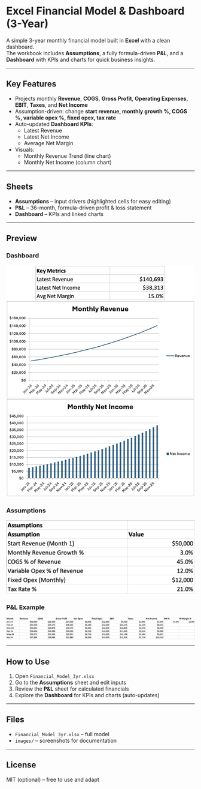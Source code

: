# Excel Financial Model & Dashboard (3-Year)

A simple 3-year monthly financial model built in **Excel** with a clean dashboard.  
The workbook includes **Assumptions**, a fully formula-driven **P&L**, and a **Dashboard** with KPIs and charts for quick business insights.

---

## Key Features
- Projects monthly **Revenue**, **COGS**, **Gross Profit**, **Operating Expenses**, **EBIT**, **Taxes**, and **Net Income**
- Assumption-driven: change **start revenue, monthly growth %, COGS %, variable opex %, fixed opex, tax rate**
- Auto-updated **Dashboard KPIs**:
  - Latest Revenue
  - Latest Net Income
  - Average Net Margin
- Visuals:
  - Monthly Revenue Trend (line chart)
  - Monthly Net Income (column chart)

---

## Sheets
- **Assumptions** – input drivers (highlighted cells for easy editing)
- **P&L** – 36-month, formula-driven profit & loss statement
- **Dashboard** – KPIs and linked charts

---

## Preview

### Dashboard
![Dashboard](images/dashboard.png)

### Assumptions
![Assumptions](images/assumptions.png)

### P&L Example
![P&L](images/pl.png)

---

## How to Use
1. Open `Financial_Model_3yr.xlsx`
2. Go to the **Assumptions** sheet and edit inputs
3. Review the **P&L** sheet for calculated financials
4. Explore the **Dashboard** for KPIs and charts (auto-updates)

---

## Files
- `Financial_Model_3yr.xlsx` – full model
- `images/` – screenshots for documentation

---

## License
MIT (optional) – free to use and adapt

